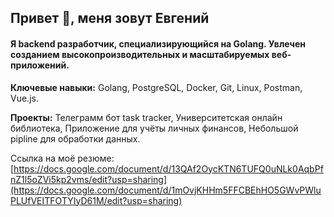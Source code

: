 ## Привет 👋, меня зовут Евгений

#### Я backend разработчик, специализирующийся на Golang.  Увлечен созданием высокопроизводительных и масштабируемых веб-приложений.

**Ключевые навыки:** Golang, PostgreSQL, Docker, Git, Linux, Postman, Vue.js.

**Проекты:**  Телеграмм бот task tracker, Университетская онлайн библиотека, Приложение для учёты личных финансов, Небольшой pipline для обработки данных. 

Ссылка на моё резюме: [https://docs.google.com/document/d/13QAf2OycKTN6TUFQ0uNLk0AqbPfnZ1l5oZVi5kp2vms/edit?usp=sharing](https://docs.google.com/document/d/1mOvjKHHm5FFCBEhHO5GWvPWluPLUfVEITFOTYIyD61M/edit?usp=sharing)
